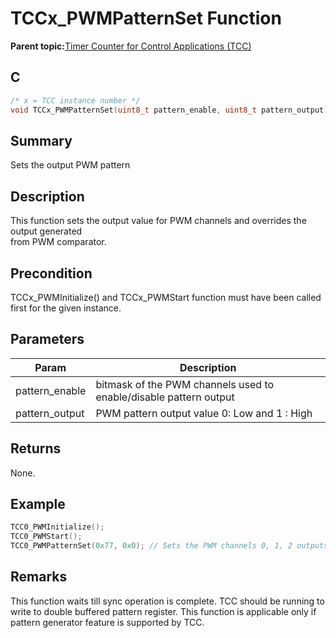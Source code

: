 # TCCx\_PWMPatternSet Function

**Parent topic:**[Timer Counter for Control Applications \(TCC\)](GUID-CCA150A8-2C66-40B2-9C35-D7F3473720AE.md)

## C

```c
/* x = TCC instance number */
void TCCx_PWMPatternSet(uint8_t pattern_enable, uint8_t pattern_output);
```

## Summary

Sets the output PWM pattern

## Description

This function sets the output value for PWM channels and overrides the output generated<br />from PWM comparator.

## Precondition

TCCx\_PWMInitialize\(\) and TCCx\_PWMStart function must have been called first for the given instance.

## Parameters

|Param|Description|
|-----|-----------|
|pattern\_enable|bitmask of the PWM channels used to enable/disable pattern output|
|pattern\_output|PWM pattern output value 0: Low and 1 : High|

## Returns

None.

## Example

```c
TCC0_PWMInitialize();
TCC0_PWMStart();
TCC0_PWMPatternSet(0x77, 0x0); // Sets the PWM channels 0, 1, 2 outputs to Low.
```

## Remarks

This function waits till sync operation is complete. TCC should be running to write to double buffered pattern register. This function is applicable only if pattern generator feature is supported by TCC.

